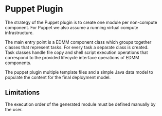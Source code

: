 # Puppet Plugin

The strategy of the Puppet plugin is to create one module per non-compute component.
For Puppet we also assume a running virtual compute infrastructure.

The main entry point is a EDMM component class which groups together classes that represent tasks.
For every task a separate class is created.
Task classes handle file copy and shell script execution operations that correspond to the provided lifecycle interface operations of EDMM components.

The puppet plugin multiple template files and a simple Java data model to populate the content for the final deployment model. 

## Limitations

The execution order of the generated module must be defined manually by the user.
